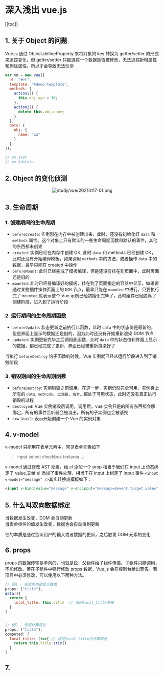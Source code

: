 # 深入浅出 vue.js

[[toc]]

## 1. 关于 Object 的问题

Vue.js 通过 Object.defineProperty 来将对象的 key 转换为 getter/setter 的形式来追踪变化，但 getter/setter 只能追踪一个数据是否被修改，无法追踪新增属性和删除属性，所以才会导致无法侦测

```js
var vm = new Vue({
  el: "#el",
  template: "#demo-template",
  methods: {
    action1() {
      this.obj.age = 30;
    },
    action2() {
      delete this.obj.name;
    }
  },
  data: {
    obj: {
      name: "Lu"
    }
  }
});

// vm.$set
// vm.$delete
```

## 2. Object 的变化侦测

<div align="center"><img :src="$withBase('/images/study/vue/20210117-01.png')" alt="study/vue/20210117-01.png"></div>

## 3. 生命周期

### 1. 创建期间的生命周期

- `beforeCreate`: 实例刚在内存中被创建出来，此时，还没有初始化好 `data` 和 `methods` 属性。这个对象上只有默认的一些生命周期函数和默认的事件，其他的东西都未创建
- `created`: 实例已经在内存中创建 OK, 此时 `data` 和 methods 已经创建 OK，此时还没有开始编译模板，如果调用 `methods` 中的方法，或者操作 `data` 中的数据，最早只能在 created 中操作
- `beforeMount`: 此时已经完成了模板编译，但是还没有挂在到页面中，此时页面还是旧的
- `mounted`: 此时已经将编译好的模板，挂在到了页面指定的容器中显示，如果要通过某些插件操作页面上的 `DOM` 节点，最早只能在 `mounted` 中进行，只要执行完了 `mounted`,就表示整个 Vue 示例已经初始化完毕了，此时组件已经脱离了创建阶段，进入到了运行阶段

### 2. 运行期间的生命周期函数

- `beforeUpdate`: 状态更新之前执行此函数，此时 `data` 中的状态值是最新的，但是界面上显示的数据还是旧的，因为此时还没有开始重新渲染 DOM 节点
- `updated`: 实例更新完毕之后调用此函数，此时 `data` 中的状态值和界面上显示的数据，都已经完成了更新，界面已经被重新渲染好了

当执行 `beforeDestroy` 钩子函数的时候，Vue 实例就已经从运行阶段进入到了销毁阶段

### 3. 销毁期间的生命周期函数

- `beforeDestroy`: 实例销毁之前调用。在这一步，实例仍然完全可用、实例身上所有的 `data`, `methods`、`过滤器`、`指令`...都处于可用状态，此时还没有真正执行销毁的过程
- `destroyed`: Vue 实例销毁后调用。调用后，vue 实例只是的所有东西都会解绑定，所有的事件监听器会被溢出，所有的子实例也会被销毁
- `new Vue()`: 表示开始创建一个 Vue 的实例对象

## 4. v-model

v-model 只能用在表单元素中，常见表单元素如下

> input select checkbox textarea ...

v-model 通过修改 AST 元素，给 el 添加一个 prop 相当于我们在 input 上动态绑定了 value,又给 el 添加了事件处理，相当于在 input 上绑定了 input 事件
`<input v-model="message" />`其实转换成模板如下：

```html
<input v-bind:value="message" v-on:input="message=$event.target.value" />
```

## 5. 什么叫双向数据绑定

当数据发生改变，DOM 会自动更新  
当表单控件的值发生改变，数据也会自动得到更新

它的本质是通过监听用户的输入或者数据的更新，之后触发 DOM 元素的变化

## 6. props

props 的数据传输是单向的，也就是说，父组件给子组件传值，子组件只能调用，不能修改。若在子组件中强行修改 props 数据，Vue.js 会在控制台给出警告。若项目中必须修改，可以使用以下两种方法。

```js
// 例1 - 在组件内部定义数据
props: ["title"],
data(){
  return {
    local_title: this.title  // 返回local_title变量
  }
}


// 例2 - 使用计算属性
props: ["title"],
computed: {
  local_title: ()=>{ // 返回local_title的计算属性
    return this.title.trim()
  }
}
```

## 7.
